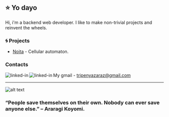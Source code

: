 
## ⭐ Yo dayo
Hi, i'm a backend web developer. I like to make non-trivial projects and reinvent the wheels.

  
### 🌀 Projects
- [Noita](https://github.com/Tripenyazaraz/Noita) - Cellular automaton.

### Contacts 
My gmail - tripenyazaraz@gmail.com
[<img align="left" alt="linked-in" src="https://top-androidd.ru/uploads/mini/full2/4b/0e3290816da4d49869aefe79b8389d.png"/>](tripenyazaraz@gmail.com)
[<img align="left" alt="linked-in" src="https://img.shields.io/badge/linkedin-%230077B5.svg?&style=for-the-badge&logo=linkedin&logoColor=white" />](https://www.linkedin.com/in/%D1%8D%D0%BB%D1%8C%D0%B4%D0%B0%D1%80-%D0%B0%D0%BB%D0%BB%D0%B0%D1%85%D1%8F%D1%80%D0%BE%D0%B2-8ab393201/)

------------------------------------------------------------
![alt text](https://user-images.githubusercontent.com/55177401/124724030-6ec72780-df2d-11eb-827e-01686a827a87.jpg)

### “People save themselves on their own. Nobody can ever save anyone else.” – Araragi Koyomi.
